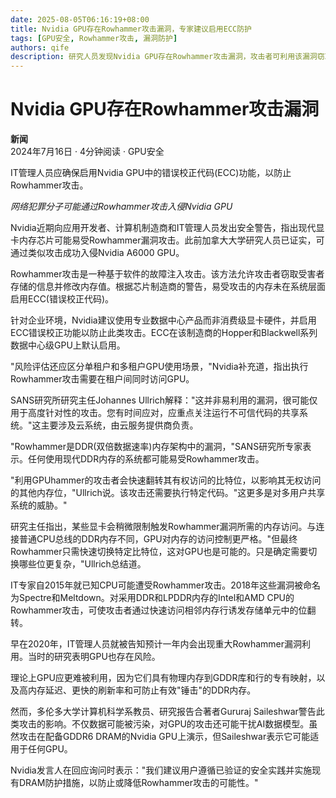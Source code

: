 ```yaml
---
date: 2025-08-05T06:16:19+08:00
title: Nvidia GPU存在Rowhammer攻击漏洞，专家建议启用ECC防护
tags: [GPU安全, Rowhammer攻击, 漏洞防护]
authors: qife
description: 研究人员发现Nvidia GPU存在Rowhammer攻击漏洞，攻击者可利用该漏洞窃取数据或破坏AI模型。Nvidia建议企业用户启用ECC错误校正功能，并优先使用数据中心级GPU产品。
---
```


# Nvidia GPU存在Rowhammer攻击漏洞

**新闻**  
2024年7月16日 · 4分钟阅读 · GPU安全  

IT管理人员应确保启用Nvidia GPU中的错误校正代码(ECC)功能，以防止Rowhammer攻击。

*网络犯罪分子可能通过Rowhammer攻击入侵Nvidia GPU*

Nvidia近期向应用开发者、计算机制造商和IT管理人员发出安全警告，指出现代显卡内存芯片可能易受Rowhammer漏洞攻击。此前加拿大大学研究人员已证实，可通过类似攻击成功入侵Nvidia A6000 GPU。

Rowhammer攻击是一种基于软件的故障注入攻击。该方法允许攻击者窃取受害者存储的信息并修改内存值。根据芯片制造商的警告，易受攻击的内存未在系统层面启用ECC(错误校正代码)。

针对企业环境，Nvidia建议使用专业数据中心产品而非消费级显卡硬件，并启用ECC错误校正功能以防止此类攻击。ECC在该制造商的Hopper和Blackwell系列数据中心级GPU上默认启用。

"风险评估还应区分单租户和多租户GPU使用场景，"Nvidia补充道，指出执行Rowhammer攻击需要在租户间同时访问GPU。

SANS研究所研究主任Johannes Ullrich解释："这并非易利用的漏洞，很可能仅用于高度针对性的攻击。您有时间应对，应重点关注运行不可信代码的共享系统。"这主要涉及云系统，由云服务提供商负责。

"Rowhammer是DDR(双倍数据速率)内存架构中的漏洞，"SANS研究所专家表示。任何使用现代DDR内存的系统都可能易受Rowhammer攻击。

"利用GPUhammer的攻击者会快速翻转其有权访问的比特位，以影响其无权访问的其他内存位，"Ullrich说。该攻击还需要执行特定代码。"这更多是对多用户共享系统的威胁。"

研究主任指出，某些显卡会稍微限制触发Rowhammer漏洞所需的内存访问。与连接普通CPU总线的DDR内存不同，GPU对内存的访问控制更严格。"但最终Rowhammer只需快速切换特定比特位，这对GPU也是可能的。只是确定需要切换哪些位更复杂，"Ullrich总结道。

IT专家自2015年就已知CPU可能遭受Rowhammer攻击。2018年这些漏洞被命名为Spectre和Meltdown。对采用DDR和LPDDR内存的Intel和AMD CPU的Rowhammer攻击，可使攻击者通过快速访问相邻内存行诱发存储单元中的位翻转。

早在2020年，IT管理人员就被告知预计一年内会出现重大Rowhammer漏洞利用。当时的研究表明GPU也存在风险。

理论上GPU应更难被利用，因为它们具有物理内存到GDDR库和行的专有映射，以及高内存延迟、更快的刷新率和可防止有效"锤击"的DDR内存。

然而，多伦多大学计算机科学系教员、研究报告合著者Gururaj Saileshwar警告此类攻击的影响。不仅数据可能被污染，对GPU的攻击还可能干扰AI数据模型。虽然攻击在配备GDDR6 DRAM的Nvidia GPU上演示，但Saileshwar表示它可能适用于任何GPU。

Nvidia发言人在回应询问时表示："我们建议用户遵循已验证的安全实践并实施现有DRAM防护措施，以防止或降低Rowhammer攻击的可能性。"